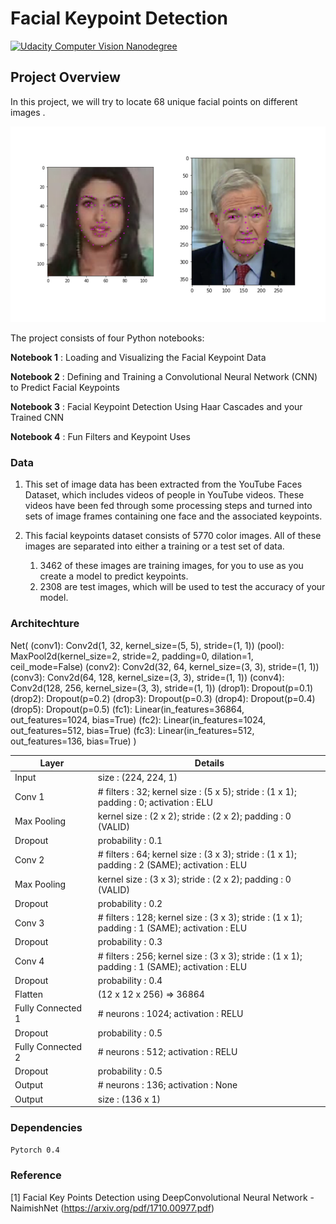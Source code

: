 [//]: # (Image References)

[image1]: ./images/key_pts_example.png "Facial Keypoint Detection" 

# Facial Keypoint Detection

[![Udacity Computer Vision Nanodegree](http://tugan0329.bitbucket.io/imgs/github/cvnd.svg)](https://www.udacity.com/course/computer-vision-nanodegree--nd891)

## Project Overview

In this project, we will try to locate 68 unique facial points on different images .

![Facial Keypoint Detection][image1]

The project consists of four Python notebooks:

__Notebook 1__ : Loading and Visualizing the Facial Keypoint Data

__Notebook 2__ : Defining and Training a Convolutional Neural Network (CNN) to Predict Facial Keypoints

__Notebook 3__ : Facial Keypoint Detection Using Haar Cascades and your Trained CNN

__Notebook 4__ : Fun Filters and Keypoint Uses



### Data

1. This set of image data has been extracted from the YouTube Faces Dataset, which includes videos of people in YouTube videos. These videos have been fed through some processing steps and turned into sets of image frames containing one face and the associated keypoints.

1. This facial keypoints dataset consists of 5770 color images. All of these images are separated into either a training or a test set of data.

    1. 3462 of these images are training images, for you to use as you create a model to predict keypoints.
    1. 2308 are test images, which will be used to test the accuracy of your model.
    
### Architechture

Net(
  (conv1): Conv2d(1, 32, kernel_size=(5, 5), stride=(1, 1))
  (pool): MaxPool2d(kernel_size=2, stride=2, padding=0, dilation=1, ceil_mode=False)
  (conv2): Conv2d(32, 64, kernel_size=(3, 3), stride=(1, 1))
  (conv3): Conv2d(64, 128, kernel_size=(3, 3), stride=(1, 1))
  (conv4): Conv2d(128, 256, kernel_size=(3, 3), stride=(1, 1))
  (drop1): Dropout(p=0.1)
  (drop2): Dropout(p=0.2)
  (drop3): Dropout(p=0.3)
  (drop4): Dropout(p=0.4)
  (drop5): Dropout(p=0.5)
  (fc1): Linear(in_features=36864, out_features=1024, bias=True)
  (fc2): Linear(in_features=1024, out_features=512, bias=True)
  (fc3): Linear(in_features=512, out_features=136, bias=True)
)

| Layer               	| Details                                                                                          	|
|---------------------	|--------------------------------------------------------------------------------------------------	|
| Input               	| size : (224, 224, 1)                                                                             	|
| Conv 1              	| # filters : 32;  kernel size : (5 x 5);  stride : (1 x 1);  <br>padding : 0;   activation : ELU          	|
| Max Pooling         	| kernel size : (2 x 2);  stride : (2 x 2);  padding : 0 (VALID)                                     	|
| Dropout             	| probability : 0.1                                                                               	|
| Conv 2              	| # filters : 64;  kernel size : (3 x 3);  stride : (1 x 1);  <br>padding : 2 (SAME);   activation : ELU 	|                                                                              	|
| Max Pooling         	| kernel size : (3 x 3);  stride : (2 x 2);  padding : 0 (VALID)                                     	|
| Dropout             	| probability : 0.2                                                                               	|
| Conv 3              	| # filters : 128;  kernel size : (3 x 3); stride : (1 x 1); <br>padding : 1 (SAME); activation : ELU   	|                                                                                	|
| Dropout             	| probability : 0.3                                                                               	|
| Conv 4              	| # filters : 256;  kernel size : (3 x 3);  stride : (1 x 1);  <br>padding : 1 (SAME);   activation : ELU  	|                                                                                	|
| Dropout             	| probability : 0.4                |                                                                                                                                  
| Flatten             | (12 x 12 x 256) => 36864               |
| Fully Connected 1   | # neurons : 1024; activation : RELU   |
| Dropout             | probability : 0.5                   |
| Fully Connected 2   | # neurons : 512; activation : RELU   |
| Dropout             | probability : 0.5                   |
| Output   | # neurons : 136; activation : None |
| Output              | size : (136 x 1)                    |

### Dependencies
`Pytorch 0.4`

### Reference
[1] Facial Key Points Detection using DeepConvolutional Neural Network - NaimishNet (https://arxiv.org/pdf/1710.00977.pdf)

